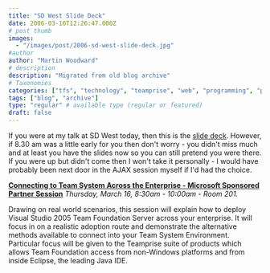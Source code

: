 ```yaml
---
title: "SD West Slide Deck"
date: 2006-03-16T12:26:47.000Z
# post thumb
images:
  - "/images/post/2006-sd-west-slide-deck.jpg"
#author
author: "Martin Woodward"
# description
description: "Migrated from old blog archive"
# Taxonomies
categories: ["tfs", "technology", "teamprise", "web", "programming", "personal"]
tags: ["blog", "archive"]
type: "regular" # available type (regular or featured)
draft: false
---
```


If you were at my talk at SD West today, then this is the [slide deck](http://www.woodwardweb.com/teamprise/SDWest_Connecting_to_Team_System_Across_the_Enterprise.pdf). However, if 8.30 am was a little early for you then don't worry - you didn't miss much and at least you have the slides now so you can still pretend you were there. If you were up but didn't come then I won't take it personally - I would have probably been next door in the AJAX session myself if I'd had the choice.

**[Connecting to Team System Across the Enterprise - Microsoft Sponsored Partner Session](http://www.woodwardweb.com/teamprise/SDWest_Connecting_to_Team_System_Across_the_Enterprise.pdf)**
_Thursday, March 16, 8:30am - 10:00am - Room 201._

Drawing on real world scenarios, this session will explain how to deploy Visual Studio 2005 Team Foundation Server across your enterprise. It will focus in on a realistic adoption route and demonstrate the alternative methods available to connect into your Team System Environment. Particular focus will be given to the Teamprise suite of products which allows Team Foundation access from non-Windows platforms and from inside Eclipse, the leading Java IDE.
